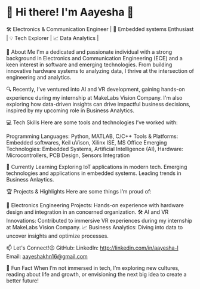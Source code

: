 # 🌟 **Hi there! I'm Aayesha** 👋
🛠️ Electronics & Communication Engineer | 🤖 Embedded systems Enthusiast | 💡 Tech Explorer | 📈 Data Analytics |

🚀 About Me
I'm a dedicated and passionate individual with a strong background in Electronics and Communication Engineering (ECE) and a keen interest in software and emerging technologies. From building innovative hardware systems to analyzing data, I thrive at the intersection of engineering and analytics.

🔍 Recently, I’ve ventured into AI and VR development, gaining hands-on experience during my internship at MakeLabs Vision Company. I'm also exploring how data-driven insights can drive impactful business decisions, inspired by my upcoming role in Business Analytics.

💻 Tech Skills
Here are some tools and technologies I’ve worked with:

Programming Languages: Python, MATLAB, C/C++ 
Tools & Platforms: Embedded softwares, Keil uVison, Xilinx ISE, MS Office 
Emerging Technologies: Embedded Systems, Artificial Intelligence (AI), 
Hardware: Microcontrollers, PCB Design, Sensors Integration

🌱 Currently Learning
Exploring IoT applications in modern tech.
Emerging technologies and applications in embedded systems. 
Leading trends in Business Anlaytics.

🏆 Projects & Highlights
Here are some things I’m proud of:

🔧 Electronics Engineering Projects: Hands-on experience with hardware design and integration in an concerned organization.
🛠️ AI and VR Innovations: Contributed to immersive VR experiences during my internship at MakeLabs Vision Company.
📈 Business Analytics: Diving into data to uncover insights and optimize processes.

📫 Let's Connect!😉
GitHub: 
LinkedIn: http://linkedin.com/in/aayesha-l
Email: aayeshakhn16@gmail.com

🌟 Fun Fact
When I’m not immersed in tech, I’m exploring new cultures, reading about life and growth, or envisioning the next big idea to create a better future!
